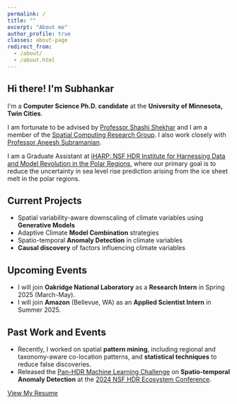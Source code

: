 ```yaml
---
permalink: /
title: ""
excerpt: "About me"
author_profile: true
classes: about-page
redirect_from: 
  - /about/
  - /about.html
---
```


<div class="intro-section">
  <h2 class="intro-heading custom-intro">Hi there! I'm Subhankar</h2>
  <p class="highlight">I'm a <strong>Computer Science Ph.D. candidate</strong> at the <strong>University of Minnesota, Twin Cities</strong>.</p>
</div>

<div class="advisors-section">
  <p>I am fortunate to be advised by <a href="https://www-users.cse.umn.edu/~shekhar/" class="advisor-link">Professor Shashi Shekhar</a> and I am a member of the <a href="http://www.spatial.cs.umn.edu/" class="group-link">Spatial Computing Research Group</a>. I also work closely with <a href="https://www.colorado.edu/atoc/aneesh-subramanian-hehimhis" class="advisor-link">Professor Aneesh Subramanian</a>.</p>
</div>

<div class="work-section">
  <p>I am a Graduate Assistant at <a href="https://iharp.umbc.edu/people/" class="work-link">iHARP: NSF HDR Institute for Harnessing Data and Model Revolution in the Polar Regions</a>, where our primary goal is to reduce the uncertainty in sea level rise prediction arising from the ice sheet melt in the polar regions.</p>
</div>

<div class="project-section">
  <h2 class="section-title">Current Projects</h2>
  <ul class="project-list">
    <li><i class="fas fa-chart-line"></i> Spatial variability-aware downscaling of climate variables using <strong>Generative Models</strong></li>
    <li><i class="fas fa-code-branch"></i> Adaptive Climate <strong>Model Combination</strong> strategies</li>
    <li><i class="fas fa-exclamation-triangle"></i> Spatio-temporal <strong>Anomaly Detection</strong> in climate variables</li>
    <li><i class="fas fa-search"></i> <strong>Causal discovery</strong> of factors influencing climate variables</li>
  </ul>
</div>

<div class="upcoming-section">
  <h2 class="section-title">Upcoming Events</h2>
  <ul class="event-list">
    <li>I will join <strong>Oakridge National Laboratory</strong> as a <strong>Research Intern</strong> in Spring 2025 (March-May).</li>
    <li>I will join <strong>Amazon</strong> (Bellevue, WA) as an <strong>Applied Scientist Intern</strong> in Summer 2025.</li>
  </ul>
</div>
<!-- 
<div class="past-work">
  <h2 class="section-title">Past Work</h2>
  <p>In the recent past, I have worked on spatial <strong>pattern mining</strong> such as regional co-location patterns, taxonomy-aware co-location patterns, and <strong>statistical techniques</strong> to reduce false discoveries in the pattern detection process.</p>
</div>
<div class="previous-section">
  <h2 class="section-title">Previous Events</h2>
  <ul class="event-list">
    <li>We released our <a href="https://www.nsfhdr.org/mlchallenge" class="event-link">Pan-HDR Machine Learning Challenge</a> focused on <strong>Spatio-temporal Anomaly Detection</strong> at <a href="https://indico.cern.ch/event/1364455/" class="event-link">2024 NSF HDR Ecosystem Conference</a>.</li>
  </ul>
</div> -->

<div class="past-work">
  <h2 class="section-title">Past Work and Events</h2>
  <ul class="event-list">
    <li>Recently, I worked on spatial <strong>pattern mining</strong>, including regional and taxonomy-aware co-location patterns, and <strong>statistical techniques</strong> to reduce false discoveries.</li>
    <li>Released the <a href="https://www.nsfhdr.org/mlchallenge" class="event-link">Pan-HDR Machine Learning Challenge</a> on <strong>Spatio-temporal Anomaly Detection</strong> at the <a href="https://indico.cern.ch/event/1364455/" class="event-link">2024 NSF HDR Ecosystem Conference</a>.</li>
  </ul>
</div>

<div class="cta-section left-aligned">
  <a href="{{ site.author.resume }}" class="btn btn--info">View My Resume</a>
</div>